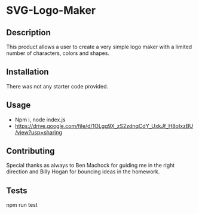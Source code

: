 # SVG-Logo-Maker

## Description

This product allows a user to create a very simple logo maker with a limited number of characters, colors and shapes.

## Installation

There was not any starter code provided.

## Usage

- Npm i, node index.js
- https://drive.google.com/file/d/1OLgg9X_zS2zdnqCdY_UxkJf_H8oIxzBU/view?usp=sharing

## Contributing

Special thanks as always to Ben Machock for guiding me in the right direction and Billy Hogan for bouncing ideas in the homework.

## Tests

npm run test
